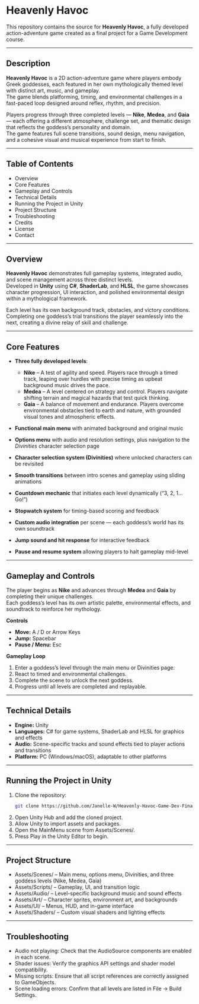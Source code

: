 # Heavenly Havoc

This repository contains the source for **Heavenly Havoc**, a fully developed action-adventure game created as a final project for a Game Development course.

---

## Description
**Heavenly Havoc** is a 2D action-adventure game where players embody Greek goddesses, each featured in her own mythologically themed level with distinct art, music, and gameplay.  
The game blends platforming, timing, and environmental challenges in a fast-paced loop designed around reflex, rhythm, and precision.

Players progress through three completed levels — **Nike**, **Medea**, and **Gaia** — each offering a different atmosphere, challenge set, and thematic design that reflects the goddess’s personality and domain.  
The game features full scene transitions, sound design, menu navigation, and a cohesive visual and musical experience from start to finish.

---

## Table of Contents
- Overview  
- Core Features  
- Gameplay and Controls  
- Technical Details  
- Running the Project in Unity  
- Project Structure  
- Troubleshooting  
- Credits  
- License  
- Contact  

---

## Overview
**Heavenly Havoc** demonstrates full gameplay systems, integrated audio, and scene management across three distinct levels.  
Developed in **Unity** using **C#**, **ShaderLab**, and **HLSL**, the game showcases character progression, UI interaction, and polished environmental design within a mythological framework.

Each level has its own background track, obstacles, and victory conditions. Completing one goddess’s trial transitions the player seamlessly into the next, creating a divine relay of skill and challenge.

---

## Core Features
- **Three fully developed levels**:
  - **Nike** – A test of agility and speed. Players race through a timed track, leaping over hurdles with precise timing as upbeat background music drives the pace.  
  - **Medea** – A level centered on strategy and control. Players navigate shifting terrain and magical hazards that test quick thinking.  
  - **Gaia** – A balance of movement and endurance. Players overcome environmental obstacles tied to earth and nature, with grounded visual tones and atmospheric effects.  

- **Functional main menu** with animated background and original music  
- **Options menu** with audio and resolution settings, plus navigation to the *Divinities* character selection page  
- **Character selection system (Divinities)** where unlocked characters can be revisited  
- **Smooth transitions** between intro scenes and gameplay using sliding animations  
- **Countdown mechanic** that initiates each level dynamically (“3, 2, 1… Go!”)  
- **Stopwatch system** for timing-based scoring and feedback  
- **Custom audio integration** per scene — each goddess’s world has its own soundtrack  
- **Jump sound and hit response** for interactive feedback  
- **Pause and resume system** allowing players to halt gameplay mid-level  

---

## Gameplay and Controls
The player begins as **Nike** and advances through **Medea** and **Gaia** by completing their unique challenges.  
Each goddess’s level has its own artistic palette, environmental effects, and soundtrack to reinforce her mythology.

**Controls**
- **Move:** A / D or Arrow Keys  
- **Jump:** Spacebar  
- **Pause / Menu:** Esc  

**Gameplay Loop**
1. Enter a goddess’s level through the main menu or Divinities page.  
2. React to timed and environmental challenges.  
3. Complete the scene to unlock the next goddess.  
4. Progress until all levels are completed and replayable.  

---

## Technical Details
- **Engine:** Unity  
- **Languages:** C# for game systems, ShaderLab and HLSL for graphics and effects  
- **Audio:** Scene-specific tracks and sound effects tied to player actions and transitions  
- **Platform:** PC (Windows/macOS), adaptable to other platforms  

---

## Running the Project in Unity
1. Clone the repository:
   ```bash
   git clone https://github.com/Janelle-W/Heavenly-Havoc-Game-Dev-Final-Project.git
   ```
2. Open Unity Hub and add the cloned project.  
3. Allow Unity to import assets and packages.  
4. Open the MainMenu scene from Assets/Scenes/.  
5. Press Play in the Unity Editor to begin.  

---

## Project Structure
- Assets/Scenes/ – Main menu, options menu, Divinities, and three goddess levels (Nike, Medea, Gaia)  
- Assets/Scripts/ – Gameplay, UI, and transition logic  
- Assets/Audio/ – Level-specific background music and sound effects  
- Assets/Art/ – Character sprites, environment art, and backgrounds  
- Assets/UI/ – Menus, HUD, and in-game interface  
- Assets/Shaders/ – Custom visual shaders and lighting effects  

---

## Troubleshooting
- Audio not playing: Check that the AudioSource components are enabled in each scene.  
- Shader issues: Verify the graphics API settings and shader model compatibility.  
- Missing scripts: Ensure that all script references are correctly assigned to GameObjects.  
- Scene loading errors: Confirm that all levels are listed in File → Build Settings.  
